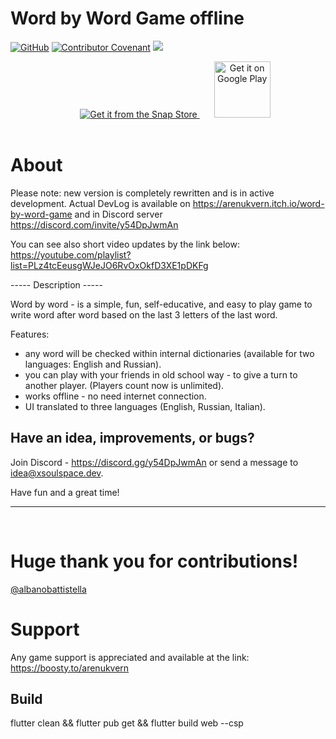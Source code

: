 # Word by Word Game offline

[![GitHub](https://img.shields.io/github/license/xsoulspace/word_by_word_game)](LICENSE)
[![Contributor Covenant](https://img.shields.io/badge/Contributor%20Covenant-v2.0%20adopted-ff69b4.svg)](CODE_OF_CONDUCT.md)
<a title="Discord" href="https://discord.com/invite/y54DpJwmAn" ><img src="https://img.shields.io/discord/696688204476055592.svg" /></a>

<p align="center">
<a href="https://snapcraft.io/word-by-word-game">
<img style="margin-bottom: 17px; margin-left: 23px;" alt="Get it from the Snap Store" src="https://snapcraft.io/static/images/badges/en/snap-store-black.svg" />
<a style="margin-bottom: 17px; margin-left: 23px;" href='https://play.google.com/store/apps/details?id=dev.xsoulspace.word_by_word_game&pcampaignid=pcampaignidMKT-Other-global-all-co-prtnr-py-PartBadge-Mar2515-1'><img height="90px"; alt='Get it on Google Play' src='https://play.google.com/intl/en_us/badges/static/images/badges/en_badge_web_generic.png'/></a>
</a>

</p>

# About

Please note: new version is completely rewritten and is in active development.
Actual DevLog is available on https://arenukvern.itch.io/word-by-word-game and in Discord server https://discord.com/invite/y54DpJwmAn

You can see also short video updates by the link below:
https://youtube.com/playlist?list=PLz4tcEeusgWJeJO6RvOxOkfD3XE1pDKFg

----- Description -----

Word by word - is a simple, fun, self-educative, and easy to play game to write word after word based on the last 3 letters of the last word.

Features:

- any word will be checked within internal dictionaries (available for two languages: English and Russian).
- you can play with your friends in old school way - to give a turn to another player. (Players count now is unlimited).
- works offline - no need internet connection.
- UI translated to three languages (English, Russian, Italian).

## Have an idea, improvements, or bugs?

Join Discord - https://discord.gg/y54DpJwmAn or send a message to idea@xsoulspace.dev.

Have fun and a great time!

---

<br/>

# Huge thank you for contributions!

[@albanobattistella](https://github.com/albanobattistella)

# Support

Any game support is appreciated and available at the link: https://boosty.to/arenukvern

## Build

flutter clean && flutter pub get && flutter build web --csp
